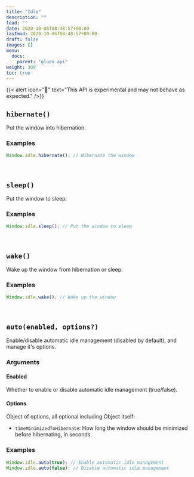 ```yaml
---
title: "Idle"
description: ""
lead: ""
date: 2020-10-06T08:48:57+00:00
lastmod: 2020-10-06T08:48:57+00:00
draft: false
images: []
menu:
  docs:
    parent: "gluon api"
weight: 309
toc: true
---
```


{{< alert icon="🧪" text="This API is experimental and may not behave as expected." />}}

## `hibernate()`
Put the window into hibernation.

### Examples

```js
Window.idle.hibernate(); // Hibernate the window
```

<br>

## `sleep()`
Put the window to sleep.

### Examples

```js
Window.idle.sleep(); // Put the window to sleep
```

<br>

## `wake()`
Wake up the window from hibernation or sleep.

### Examples

```js
Window.idle.wake(); // Wake up the window
```

<br>

## `auto(enabled, options?)`
Enable/disable automatic idle management (disabled by default), and manage it's options.

### Arguments

#### Enabled
Whether to enable or disable automatic idle management (true/false).

#### Options
Object of options, all optional including Object itself:
- `timeMinimizedToHibernate`: How long the window should be minimized before hibernating, in seconds.

### Examples

```js
Window.idle.auto(true); // Enable automatic idle management
Window.idle.auto(false); // Disable automatic idle management
```